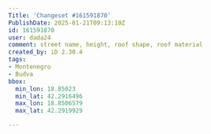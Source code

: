 ```yaml
---
Title: 'Changeset #161591870'
PublishDate: 2025-01-21T09:13:10Z
id: 161591870
user: dada24
comment: street name, height, roof shape, roof material
created_by: iD 2.30.4
tags:
- Montenegro
- Budva
bbox:
  min_lon: 18.85023
  min_lat: 42.2916496
  max_lon: 18.8506579
  max_lat: 42.2919929

---
```

